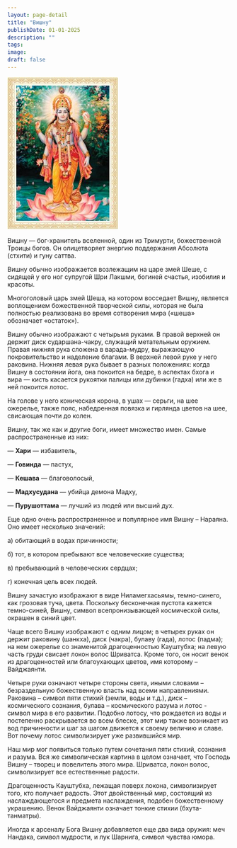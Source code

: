 ```yaml
---
layout: page-detail
title: "Вишну"
publishDate: 01-01-2025
description: ""
tags:
image:
draft: false
---
```


![Вишну](/upload/iblock/37d/37d99438b51af509a152adf97d992604.jpg "Вишну") 

 Вишну — бог-хранитель вселенной, один из Тримурти, божественной Троицы богов. Он олицетворяет энергию поддержания Абсолюта (стхити) и гуну саттва.

 Вишну обычно изображается возлежащим на царе змей Шеше, с сидящей у его ног супругой Шри Лакшми, богиней счастья, изобилия и красоты.

 Многоголовый царь змей Шеша, на котором восседает Вишну, является воплощением божественной творческой силы, которая не была полностью реализована во время сотворения мира («шеша» обозначает «остаток»).

 Вишну обычно изображают с четырьмя руками. В правой верхней он держит диск сударшана-чакру, служащий метательным оружием. Правая нижняя рука сложена в варада-мудру, выражающую покровительство и наделение благами. В верхней левой руке у него раковина. Нижняя левая рука бывает в разных положениях: когда Вишну в состоянии йога, она покоится на бедре, в аспектах бхога и вира — кисть касается рукоятки палицы или дубинки (гадха) или же в ней покоится лотос.

 На голове у него коническая корона, в ушах — серьги, на шее ожерелье, также пояс, набедренная повязка и гирлянда цветов на шее, свисающая почти до колен.

 Вишну, так же как и другие боги, имеет множество имен. Самые распространенные из них:

 — **Хари** — избавитель,

 — **Говинда** — пастух,

 — **Кешава** — благоволосый,

 — **Мадхусудана** — убийца демона Мадху,

 — **Пурушоттама** — лучший из людей или высший дух.

 Еще одно очень распространенное и популярное имя Вишну – Нараяна. Оно имеет несколько значений:

 а) обитающий в водах причинности;

 б) тот, в котором пребывают все человеческие существа;

 в) пребывающий в человеческих сердцах;

 г) конечная цель всех людей.

 Вишну зачастую изображают в виде Ниламегхасьямы, темно-синего, как грозовая туча, цвета. Поскольку бесконечная пустота кажется темно-синей, Вишну, символ всепронизывающей космической силы, окрашен в синий цвет.

 Чаще всего Вишну изображают с одним лицом; в четырех руках он держит раковину (шанкха), диск (чакра), булаву (гада), лотос (падма); на нем ожерелье со знаменитой драгоценностью Кауштубха; на левую часть груди свисает локон волос Шриватса. Кроме того, он носит венок из драгоценностей или благоухающих цветов, имя которому – Вайджаянти.

 Четыре руки означают четыре стороны света, иными словами – безраздельную божественную власть над всеми направлениями. Раковина – символ пяти стихий (земли, воды и т.д.), диск – космического сознания, булава – космического разума и лотос - символ мира в его развитии. Подобно лотосу, что рождается из воды и постепенно раскрывается во всем блеске, этот мир также возникает из вод причинности и шаг за шагом движется к своему величию и славе. Вот почему лотос символизирует уже развившийся мир.

 Наш мир мог появиться только путем сочетания пяти стихий, сознания и разума. Вся же символическая картина в целом означает, что Господь Вишну – творец и повелитель этого мира. Шриватса, локон волос, символизирует все естественные радости.

 Драгоценность Кауштубха, лежащая поверх локона, символизирует того, кто получает радость. Этот двойственный мир, состоящий из наслаждающегося и предмета наслаждения, подобен божественному украшению. Венок Вайджаянти означает тонкие стихии (бхута-танматры).

 Иногда к арсеналу Бога Вишну добавляется еще два вида оружия: меч Нандака, символ мудрости, и лук Шарнига, символ чувства юмора.
  
  

